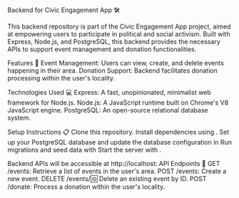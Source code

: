 Backend for Civic Engagement App 🛠️

This backend repository is part of the Civic Engagement App project, aimed at empowering users to participate in political and social activism. Built with Express, Node.js, and PostgreSQL, this backend provides the necessary APIs to support event management and donation functionalities.

Features 🚀
Event Management: Users can view, create, and delete events happening in their area.
Donation Support: Backend facilitates donation processing within the user's locality.

Technologies Used 💻
Express: A fast, unopinionated, minimalist web framework for Node.js.
Node.js: A JavaScript runtime built on Chrome's V8 JavaScript engine.
PostgreSQL: An open-source relational database system.


Setup Instructions 📋
Clone this repository.
Install dependencies using <npm install>.
Set up your PostgreSQL database and update the database configuration in 
Run migrations and seed data with 
Start the server with <npm start>.


Backend APIs will be accessible at http://localhost:
API Endpoints 📡
GET /events: Retrieve a list of events in the user's area.
POST /events: Create a new event.
DELETE /events/:id: Delete an existing event by ID.
POST /donate: Process a donation within the user's locality.
